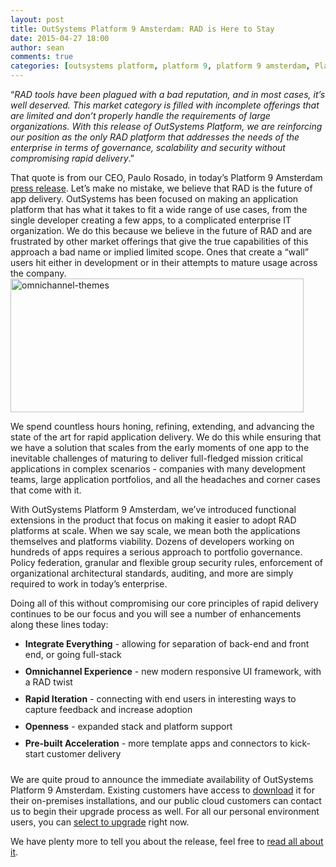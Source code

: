 ```yaml
---
layout: post
title: OutSystems Platform 9 Amsterdam: RAD is Here to Stay
date: 2015-04-27 18:00
author: sean
comments: true
categories: [outsystems platform, platform 9, platform 9 amsterdam, Platform in Action]
---
```

“<em>RAD tools have been plagued with a bad reputation, and in most cases, it’s well deserved. This market category is filled with incomplete offerings that are limited and don’t properly handle the requirements of large organizations. With this release of OutSystems Platform, we are reinforcing our position as the only RAD platform that addresses the needs of the enterprise in terms of governance, scalability and security without compromising rapid delivery</em>.”<!--more-->

That quote is from our CEO, Paulo Rosado, in today’s Platform 9 Amsterdam <a title="Introducing OutSystems Platform 9 Amsterdam" href="http://www.outsystems.com/company/news/2015/introducing-outsystems-platform-9-amsterdam/">press release</a>. Let’s make no mistake, we believe that RAD is the future of app delivery. OutSystems has been focused on making an application platform that has what it takes to fit a wide range of use cases, from the single developer creating a few apps, to a complicated enterprise IT organization. We do this because we believe in the future of RAD and are frustrated by other market offerings that give the true capabilities of this approach a bad name or implied limited scope. Ones that create a “wall” users hit either in development or in their attempts to mature usage across the company.<img class="aligncenter wp-image-3299 size-full" src="http://www.outsystems.com/blog/wp-content/uploads/2015/04/omnichannel-themes.png" alt="omnichannel-themes" width="469" height="214" />

We spend countless hours honing, refining, extending, and advancing the state of the art for rapid application delivery. We do this while ensuring that we have a solution that scales from the early moments of one app to the inevitable challenges of maturing to deliver full-fledged mission critical applications in complex scenarios - companies with many development teams, large application portfolios, and all the headaches and corner cases that come with it.

With OutSystems Platform 9 Amsterdam, we’ve introduced functional extensions in the product that focus on making it easier to adopt RAD platforms at scale. When we say scale, we mean both the applications themselves and platforms viability. Dozens of developers working on hundreds of apps requires a serious approach to portfolio governance. Policy federation, granular and flexible group security rules, enforcement of organizational architectural standards, auditing, and more are simply required to work in today’s enterprise.

Doing all of this without compromising our core principles of rapid delivery continues to be our focus and you will see a number of enhancements along these lines today:
<ul>
	<li style="padding-bottom: 10px;"><strong>Integrate Everything</strong> - allowing for separation of back-end and front end, or going full-stack</li>
	<li style="padding-bottom: 10px;"><strong>Omnichannel Experience</strong> - new modern responsive UI framework, with a RAD twist</li>
	<li style="padding-bottom: 10px;"><strong>Rapid Iteration</strong> - connecting with end users in interesting ways to capture feedback and increase adoption</li>
	<li style="padding-bottom: 10px;"><strong>Openness</strong> - expanded stack and platform support</li>
	<li style="padding-bottom: 10px;"><strong>Pre-built Acceleration</strong> - more template apps and connectors to kick-start customer delivery</li>
</ul>
We are quite proud to announce the immediate availability of OutSystems Platform 9 Amsterdam. Existing customers have access to <a title="Download OutSystems Platform" href="http://www.outsystems.com/home/downloads/" target="_blank">download</a> it for their on-premises installations, and our public cloud customers can contact us to begin their upgrade process as well. For all our personal environment users, you can <a title="Upgrade the OutSystems Platform" href="http://www.outsystems.com/forums/discussion/14672/how-can-i-upgrade-my-personal-environment/" target="_blank">select to upgrade</a> right now.

We have plenty more to tell you about the release, feel free to <a title="What's New in Platform 9 Amsterdam" href="http://www.outsystems.com/platform/whats-new-in-platform-9-amsterdam/">read all about it</a>.
